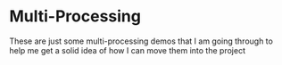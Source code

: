 Multi-Processing
=======================

These are just some multi-processing demos that I am going through to help me get a solid idea of how I can move them into the project

